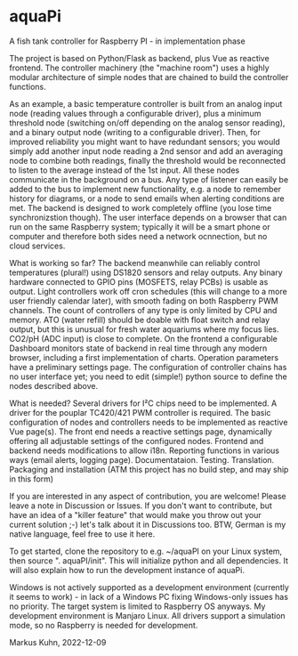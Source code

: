 # aquaPi
A fish tank controller for Raspberry PI - in implementation phase

The project is based on Python/Flask as backend, plus Vue as reactive frontend.
The controller machinery (the "machine room") uses a highly modular architecture of simple nodes that are chained to build the controller functions.

As an example, a basic temperature controller is built from an analog input node (reading values through a configurable driver), plus a minimum threshold node (switching on/off depending on the analog sensor reading), and a binary output node (writing to a configurable driver). Then, for improved reliability you might want to have redundant sensors; you would simply add another input node reading a 2nd sensor and add an averaging node to combine both readings, finally the threshold would be reconnected to listen to the average instead of the 1st input.
All these nodes communicate in the background on a bus. Any type of listener can easily be added to the bus to implement new functionality, e.g. a node to remember history for diagrams, or a node to send emails when alerting conditions are met.
The backend is designed to work completely offline (you lose time synchronizstion though). The user interface depends on a browser that can run on the same Raspberry system; typically it will be a smart phone or computer and therefore both sides need a network ocnnection, but no cloud services.

What is working so far?
The backend meanwhile can reliably control temperatures (plural!) using DS1820 sensors and relay outputs. Any binary hardware connected to GPIO pins (MOSFETS, relay PCBs) is usable as output. Light controllers work off cron schedules (this will change to a more user friendly calendar later), with smooth fading on both Raspberry PWM channels. The count of controllers of any type is only limited by CPU and memory. ATO (water refill) should be doable with float switch and relay output, but this is unusual for fresh water aquariums where my focus lies. CO2/pH (ADC input) is close to complete.
On the frontend a configurable Dashboard monitors state of backend in real time through any modern browser, including a first implementation of charts.
Operation parameters have a preliminary settings page.
The configuration of controller chains has no user interface yet; you need to edit (simple!) python source to define the nodes described above.

What is needed?
Several drivers for I²C chips need to be implemented. A driver for the pouplar TC420/421 PWM controller is required.
The basic configuration of nodes and controllers needs to be implemented as reactive Vue page(s).
The front end needs a reactive settings page, dynamically offering all adjustable settings of the configured nodes. 
Frontend and backend needs modifications to allow i18n.
Reporting functions in various ways (email alerts, logging page).
Documentataion. Testing. Translation.
Packaging and installation (ATM this project has no build step, and may ship in this form)

If you are interested in any aspect of contribution, you are welcome! Please leave a note in Discussion or Issues.
If you don't want to contribute, but have an idea of a "killer feature" that would make you throw out your current solution ;-)  let's talk about it in Discussions too.  BTW, German is my native language, feel free to use it here.

To get started, clone the repository to e.g.  ~/aquaPI  on your Linux system, then source ". aquaPI/init". This will initialize python and all dependencies. It will also explain how to run the development instance of aquaPi.

Windows is not actively supported as a development environment (currently it seems to work) - in lack of a Windows PC fixing Windows-only issues has no priority. The target system is limited to Raspberry OS anyways. My development environment is Manjaro Linux. All drivers support a simulation mode, so no Raspberry is needed for development.

Markus Kuhn, 2022-12-09
